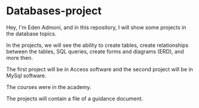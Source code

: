 # Databases-project
Hey, I'm Eden Admoni, and in this repository, I will show some projects in the database topics.


In the projects, we will see the ability to create tables, create relationships between the tables, SQL queries, create forms and diagrams (ERD), and more then.


The first project will be in Access software and the second project will be in MySql software.


The courses were in the academy.


The projects will contain a file of a guidance document.